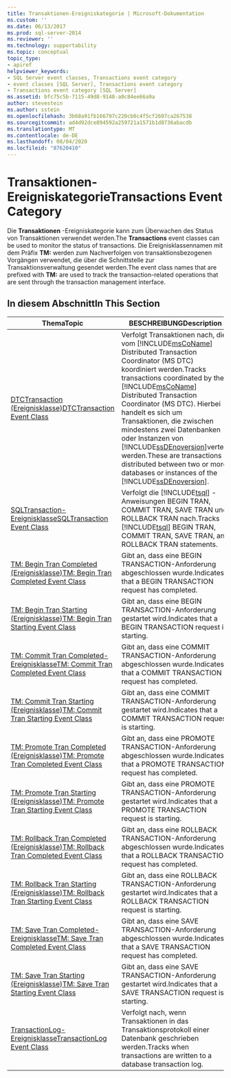 ```yaml
---
title: Transaktionen-Ereigniskategorie | Microsoft-Dokumentation
ms.custom: ''
ms.date: 06/13/2017
ms.prod: sql-server-2014
ms.reviewer: ''
ms.technology: supportability
ms.topic: conceptual
topic_type:
- apiref
helpviewer_keywords:
- SQL Server event classes, Transactions event category
- event classes [SQL Server], Transactions event category
- Transactions event category [SQL Server]
ms.assetid: bfc75c5b-7115-49d8-9148-a0c84ee66a9a
author: stevestein
ms.author: sstein
ms.openlocfilehash: 3b68a91fb166797c220cb0c4f5cf2607ca267538
ms.sourcegitcommit: ad4d92dce894592a259721a1571b1d8736abacdb
ms.translationtype: MT
ms.contentlocale: de-DE
ms.lasthandoff: 08/04/2020
ms.locfileid: "87620410"
---
```

# <a name="transactions-event-category"></a><span data-ttu-id="1a569-102">Transaktionen-Ereigniskategorie</span><span class="sxs-lookup"><span data-stu-id="1a569-102">Transactions Event Category</span></span>
  <span data-ttu-id="1a569-103">Die **Transaktionen** -Ereigniskategorie kann zum Überwachen des Status von Transaktionen verwendet werden.</span><span class="sxs-lookup"><span data-stu-id="1a569-103">The **Transactions** event classes can be used to monitor the status of transactions.</span></span> <span data-ttu-id="1a569-104">Die Ereignisklassennamen mit dem Präfix **TM:** werden zum Nachverfolgen von transaktionsbezogenen Vorgängen verwendet, die über die Schnittstelle zur Transaktionsverwaltung gesendet werden.</span><span class="sxs-lookup"><span data-stu-id="1a569-104">The event class names that are prefixed with **TM:** are used to track the transaction-related operations that are sent through the transaction management interface.</span></span>  
  
## <a name="in-this-section"></a><span data-ttu-id="1a569-105">In diesem Abschnitt</span><span class="sxs-lookup"><span data-stu-id="1a569-105">In This Section</span></span>  
  
|<span data-ttu-id="1a569-106">Thema</span><span class="sxs-lookup"><span data-stu-id="1a569-106">Topic</span></span>|<span data-ttu-id="1a569-107">BESCHREIBUNG</span><span class="sxs-lookup"><span data-stu-id="1a569-107">Description</span></span>|  
|-----------|-----------------|  
|[<span data-ttu-id="1a569-108">DTCTransaction (Ereignisklasse)</span><span class="sxs-lookup"><span data-stu-id="1a569-108">DTCTransaction Event Class</span></span>](dtctransaction-event-class.md)|<span data-ttu-id="1a569-109">Verfolgt Transaktionen nach, die vom [!INCLUDE[msCoName](../../includes/msconame-md.md)] Distributed Transaction Coordinator (MS DTC) koordiniert werden.</span><span class="sxs-lookup"><span data-stu-id="1a569-109">Tracks transactions coordinated by the [!INCLUDE[msCoName](../../includes/msconame-md.md)] Distributed Transaction Coordinator (MS DTC).</span></span> <span data-ttu-id="1a569-110">Hierbei handelt es sich um Transaktionen, die zwischen mindestens zwei Datenbanken oder Instanzen von [!INCLUDE[ssDEnoversion](../../includes/ssdenoversion-md.md)]verteilt werden.</span><span class="sxs-lookup"><span data-stu-id="1a569-110">These are transactions distributed between two or more databases or instances of the [!INCLUDE[ssDEnoversion](../../includes/ssdenoversion-md.md)].</span></span>|  
|[<span data-ttu-id="1a569-111">SQLTransaction-Ereignisklasse</span><span class="sxs-lookup"><span data-stu-id="1a569-111">SQLTransaction Event Class</span></span>](sqltransaction-event-class.md)|<span data-ttu-id="1a569-112">Verfolgt die [!INCLUDE[tsql](../../includes/tsql-md.md)] -Anweisungen BEGIN TRAN, COMMIT TRAN, SAVE TRAN und ROLLBACK TRAN nach.</span><span class="sxs-lookup"><span data-stu-id="1a569-112">Tracks [!INCLUDE[tsql](../../includes/tsql-md.md)] BEGIN TRAN, COMMIT TRAN, SAVE TRAN, and ROLLBACK TRAN statements.</span></span>|  
|[<span data-ttu-id="1a569-113">TM: Begin Tran Completed (Ereignisklasse)</span><span class="sxs-lookup"><span data-stu-id="1a569-113">TM: Begin Tran Completed Event Class</span></span>](tm-begin-tran-completed-event-class.md)|<span data-ttu-id="1a569-114">Gibt an, dass eine BEGIN TRANSACTION-Anforderung abgeschlossen wurde.</span><span class="sxs-lookup"><span data-stu-id="1a569-114">Indicates that a BEGIN TRANSACTION request has completed.</span></span>|  
|[<span data-ttu-id="1a569-115">TM: Begin Tran Starting (Ereignisklasse)</span><span class="sxs-lookup"><span data-stu-id="1a569-115">TM: Begin Tran Starting Event Class</span></span>](tm-begin-tran-starting-event-class.md)|<span data-ttu-id="1a569-116">Gibt an, dass eine BEGIN TRANSACTION-Anforderung gestartet wird.</span><span class="sxs-lookup"><span data-stu-id="1a569-116">Indicates that a BEGIN TRANSACTION request is starting.</span></span>|  
|[<span data-ttu-id="1a569-117">TM: Commit Tran Completed-Ereignisklasse</span><span class="sxs-lookup"><span data-stu-id="1a569-117">TM: Commit Tran Completed Event Class</span></span>](tm-commit-tran-completed-event-class.md)|<span data-ttu-id="1a569-118">Gibt an, dass eine COMMIT TRANSACTION-Anforderung abgeschlossen wurde.</span><span class="sxs-lookup"><span data-stu-id="1a569-118">Indicates that a COMMIT TRANSACTION request has completed.</span></span>|  
|[<span data-ttu-id="1a569-119">TM: Commit Tran Starting (Ereignisklasse)</span><span class="sxs-lookup"><span data-stu-id="1a569-119">TM: Commit Tran Starting Event Class</span></span>](tm-commit-tran-starting-event-class.md)|<span data-ttu-id="1a569-120">Gibt an, dass eine COMMIT TRANSACTION-Anforderung gestartet wird.</span><span class="sxs-lookup"><span data-stu-id="1a569-120">Indicates that a COMMIT TRANSACTION request is starting.</span></span>|  
|[<span data-ttu-id="1a569-121">TM: Promote Tran Completed (Ereignisklasse)</span><span class="sxs-lookup"><span data-stu-id="1a569-121">TM: Promote Tran Completed Event Class</span></span>](tm-promote-tran-completed-event-class.md)|<span data-ttu-id="1a569-122">Gibt an, dass eine PROMOTE TRANSACTION-Anforderung abgeschlossen wurde.</span><span class="sxs-lookup"><span data-stu-id="1a569-122">Indicates that a PROMOTE TRANSACTION request has completed.</span></span>|  
|[<span data-ttu-id="1a569-123">TM: Promote Tran Starting (Ereignisklasse)</span><span class="sxs-lookup"><span data-stu-id="1a569-123">TM: Promote Tran Starting Event Class</span></span>](tm-promote-tran-starting-event-class.md)|<span data-ttu-id="1a569-124">Gibt an, dass eine PROMOTE TRANSACTION-Anforderung gestartet wird.</span><span class="sxs-lookup"><span data-stu-id="1a569-124">Indicates that a PROMOTE TRANSACTION request is starting.</span></span>|  
|[<span data-ttu-id="1a569-125">TM: Rollback Tran Completed (Ereignisklasse)</span><span class="sxs-lookup"><span data-stu-id="1a569-125">TM: Rollback Tran Completed Event Class</span></span>](tm-rollback-tran-completed-event-class.md)|<span data-ttu-id="1a569-126">Gibt an, dass eine ROLLBACK TRANSACTION-Anforderung abgeschlossen wurde.</span><span class="sxs-lookup"><span data-stu-id="1a569-126">Indicates that a ROLLBACK TRANSACTION request has completed.</span></span>|  
|[<span data-ttu-id="1a569-127">TM: Rollback Tran Starting (Ereignisklasse)</span><span class="sxs-lookup"><span data-stu-id="1a569-127">TM: Rollback Tran Starting Event Class</span></span>](tm-rollback-tran-starting-event-class.md)|<span data-ttu-id="1a569-128">Gibt an, dass eine ROLLBACK TRANSACTION-Anforderung gestartet wird.</span><span class="sxs-lookup"><span data-stu-id="1a569-128">Indicates that a ROLLBACK TRANSACTION request is starting.</span></span>|  
|[<span data-ttu-id="1a569-129">TM: Save Tran Completed-Ereignisklasse</span><span class="sxs-lookup"><span data-stu-id="1a569-129">TM: Save Tran Completed Event Class</span></span>](tm-save-tran-completed-event-class.md)|<span data-ttu-id="1a569-130">Gibt an, dass eine SAVE TRANSACTION-Anforderung abgeschlossen wurde.</span><span class="sxs-lookup"><span data-stu-id="1a569-130">Indicates that a SAVE TRANSACTION request has completed.</span></span>|  
|[<span data-ttu-id="1a569-131">TM: Save Tran Starting (Ereignisklasse)</span><span class="sxs-lookup"><span data-stu-id="1a569-131">TM: Save Tran Starting Event Class</span></span>](tm-save-tran-starting-event-class.md)|<span data-ttu-id="1a569-132">Gibt an, dass eine SAVE TRANSACTION-Anforderung gestartet wird.</span><span class="sxs-lookup"><span data-stu-id="1a569-132">Indicates that a SAVE TRANSACTION request is starting.</span></span>|  
|[<span data-ttu-id="1a569-133">TransactionLog-Ereignisklasse</span><span class="sxs-lookup"><span data-stu-id="1a569-133">TransactionLog Event Class</span></span>](transactionlog-event-class.md)|<span data-ttu-id="1a569-134">Verfolgt nach, wenn Transaktionen in das Transaktionsprotokoll einer Datenbank geschrieben werden.</span><span class="sxs-lookup"><span data-stu-id="1a569-134">Tracks when transactions are written to a database transaction log.</span></span>|  
  
  
